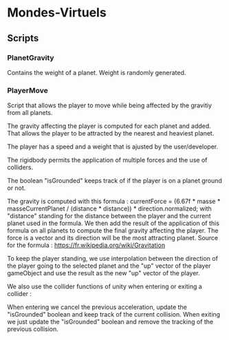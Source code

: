 # Mondes-Virtuels

## Scripts

### PlanetGravity

Contains the weight of a planet.
Weight is randomly generated.

### PlayerMove

Script that allows the player to move while being affected by the gravitiy from all planets.

The gravity affecting the player is computed for each planet and added.
That allows the player to be attracted by the nearest and heaviest planet.

The player has a speed and a weight that is ajusted by the user/developer.

The rigidbody permits the application of multiple forces and the use of colliders.

The boolean "isGrounded" keeps track of if the player is on a planet ground or not.

The gravity is computed with this formula : currentForce = (6.67f * masse * masseCurrentPlanet / (distance * distance)) * direction.normalized;
with "distance" standing for the distance between the player and the current planet used in the formula.
We then add the result of the application of this formula on all planets to compute the final gravity affecting the player.
The force is a vector and its direction will be the most attracting planet.
Source for the formula : https://fr.wikipedia.org/wiki/Gravitation

To keep the player standing, we use interpolation between the direction of the player going to the selected planet
and the "up" vector of the player gameObject and use the result as the new "up" vector of the player.

We also use the collider functions of unity when entering or exiting a collider :

When entering we cancel the previous acceleration, update the "isGrounded" boolean and keep track of the current collision.
When exiting we just update the "isGrounded" boolean and remove the tracking of the previous collision.
